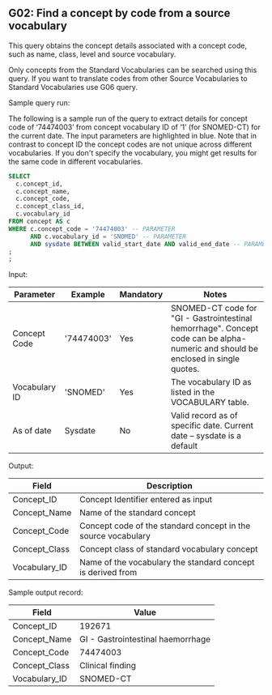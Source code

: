 G02: Find a concept by code from a source vocabulary
--
This query obtains the concept details associated with a concept code, such as name, class, level and source vocabulary.

Only concepts from the Standard Vocabularies can be searched using this query. If you want to translate codes from other Source Vocabularies to Standard Vocabularies use G06 query.

Sample query run:

The following is a sample run of the query to extract details for concept code of ‘74474003’ from concept vocabulary ID of ‘1’ (for SNOMED-CT) for the current date. The input parameters are highlighted in blue. Note that in contrast to concept ID the concept codes are not unique across different vocabularies. If you don't specify the vocabulary, you might get results for the same code in different vocabularies.

```sql
SELECT
  c.concept_id,
  c.concept_name,
  c.concept_code,
  c.concept_class_id,
  c.vocabulary_id
FROM concept AS c
WHERE c.concept_code = '74474003' -- PARAMETER
      AND c.vocabulary_id = 'SNOMED' -- PARAMETER
      AND sysdate BETWEEN valid_start_date AND valid_end_date -- PARAMETER
;
;
```
Input:

|  Parameter |  Example |  Mandatory |  Notes |
| --- | --- | --- | --- |
|  Concept Code |  '74474003' |  Yes | SNOMED-CT code for "GI - Gastrointestinal hemorrhage". Concept code can be alpha-numeric and should be enclosed in single quotes. |
|  Vocabulary ID |  'SNOMED' |  Yes | The vocabulary ID as listed in the VOCABULARY table. |
|  As of date |  Sysdate |  No | Valid record as of specific date. Current date – sysdate is a default |

Output:

|  Field |  Description |
| --- | --- |
|  Concept_ID |  Concept Identifier entered as input |
|  Concept_Name |  Name of the standard concept |
|  Concept_Code |  Concept code of the standard concept in the source vocabulary |
|  Concept_Class |  Concept class of standard vocabulary concept |
|  Vocabulary_ID |  Name of the vocabulary the standard concept is derived from |

Sample output record:

|  Field |  Value |
| --- | --- |
|  Concept_ID |  192671 |
|  Concept_Name |  GI - Gastrointestinal haemorrhage |
|  Concept_Code |  74474003 |
|  Concept_Class |  Clinical finding |
|  Vocabulary_ID |  SNOMED-CT |

